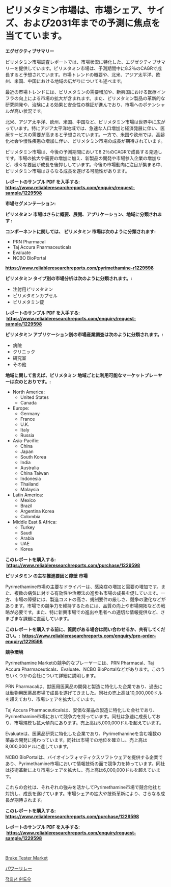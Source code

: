 <p><h1>ピリメタミン市場は、市場シェア、サイズ、および2031年までの予測に焦点を当てています。</h1></p><p><strong>エグゼクティブサマリー</strong></p>
<p><p>ピリメタミン市場調査レポートでは、市場状況に特化した、エグゼクティブサマリーを提供しています。ピリメタミン市場は、予測期間中に8.2％のCAGRで成長すると予想されています。市場トレンドの概要や、北米、アジア太平洋、欧州、米国、中国における地域の広がりについても述べます。</p><p>最近の市場トレンドには、ピリメタミンの需要増加や、新興国における医療インフラの向上による市場の拡大が含まれます。また、ピリメタミン製品の革新的な研究開発や、治験による効果と安全性の検証が進んでおり、市場へのポテンシャルが高い状況です。</p><p>北米、アジア太平洋、欧州、米国、中国など、ピリメタミン市場は世界中に広がっています。特にアジア太平洋地域では、急速な人口増加と経済発展に伴い、医療サービスの需要が高まると予想されています。一方で、米国や欧州では、高齢化社会や慢性疾患の増加に伴い、ピリメタミン市場の成長が期待されています。</p><p>ピリメタミン市場は、今後の予測期間において8.2％のCAGRで成長する見通しです。市場の拡大や需要の増加に加え、新製品の開発や市場参入企業の増加など、様々な要因が成長を後押ししています。今後の市場動向に注目が集まる中、ピリメタミン市場はさらなる成長を遂げる可能性があります。</p></p>
<p><strong>レポートのサンプル PDF を入手する: <a href="https://www.reliableresearchreports.com/enquiry/request-sample/1229598">https://www.reliableresearchreports.com/enquiry/request-sample/1229598</a></strong></p>
<p><strong>市場セグメンテーション:</strong></p>
<p><strong> ピリメタミン 市場はさらに概要、展開、アプリケーション、地域に分類されます :</strong></p>
<p><strong>コンポーネントに関しては、 ピリメタミン 市場は次のように分類されます: &nbsp;</strong></p>
<p><ul><li>PRN Pharmacal</li><li>Taj Accura Pharmaceuticals</li><li>Evaluate</li><li>NCBO BioPortal</li></ul></p>
<p><strong><a href="https://www.reliableresearchreports.com/pyrimethamine-r1229598">https://www.reliableresearchreports.com/pyrimethamine-r1229598</a></strong></p>
<p><strong> ピリメタミン タイプ別の市場分析は次のように分類されます。:</strong></p>
<p><ul><li>注射用ピリメタミン</li><li>ピリメタミンカプセル</li><li>ピリメタミン錠</li></ul></p>
<p><strong>レポートのサンプル PDF を入手する: &nbsp;<a href="https://www.reliableresearchreports.com/enquiry/request-sample/1229598">https://www.reliableresearchreports.com/enquiry/request-sample/1229598</a></strong></p>
<p><strong> ピリメタミン アプリケーション別の市場産業調査は次のように分類されます。:</strong></p>
<p><ul><li>病院</li><li>クリニック</li><li>研究室</li><li>その他</li></ul></p>
<p><strong>地域に関して言えば、ピリメタミン 地域ごとに利用可能なマーケットプレーヤーは次のとおりです。:</strong></p>
<p><ul>
    <li>
        North America:
        <ul>
            <li>United States</li>
            <li>Canada</li>
        </ul>
    </li>
    <li>
        Europe:
        <ul>
            <li>Germany</li>
            <li>France</li>
            <li>U.K.</li>
            <li>Italy</li>
            <li>Russia</li>
        </ul>
    </li>
    <li>
        Asia-Pacific:
        <ul>
            <li>China</li>
            <li>Japan</li>
            <li>South Korea</li>
            <li>India</li>
            <li>Australia</li>
            <li>China Taiwan</li>
            <li>Indonesia</li>
            <li>Thailand</li>
            <li>Malaysia</li>
        </ul>
    </li>
    <li>
        Latin America:
        <ul>
            <li>Mexico</li>
            <li>Brazil</li>
            <li>Argentina Korea</li>
            <li>Colombia</li>
        </ul>
    </li>
    <li>
        Middle East & Africa:
        <ul>
            <li>Turkey</li>
            <li>Saudi</li>
            <li>Arabia</li>
            <li>UAE</li>
            <li>Korea</li>
        </ul>
    </li>
    </ul></p>
<p><strong>このレポートを購入する: &nbsp;<a href="https://www.reliableresearchreports.com/purchase/1229598">https://www.reliableresearchreports.com/purchase/1229598</a></strong></p>
<p><strong>ピリメタミン の主な推進要因と障壁 市場</strong></p>
<p><p>Pyrimethamine市場の主要なドライバーは、感染症の増加と需要の増加です。また、複数の病気に対する有効性や治療法の進歩も市場の成長を促しています。一方、市場の障壁には、製造コストの高さ、規制要件の厳しさ、競争の激化などがあります。市場での競争力を維持するためには、品質の向上や市場開拓などの戦略が必要です。また、特に新興市場での進出や患者への適切な情報提供など、さまざまな課題に直面しています。</p></p>
<p><strong>このレポートを購入する前に、質問がある場合は問い合わせるか、共有してください。:&nbsp; <a href="https://www.reliableresearchreports.com/enquiry/pre-order-enquiry/1229598">https://www.reliableresearchreports.com/enquiry/pre-order-enquiry/1229598</a></strong></p>
<p><strong>競争環境</strong></p>
<p><p>Pyrimethamine Marketの競争的なプレーヤーには、PRN Pharmacal、Taj Accura Pharmaceuticals、Evaluate、NCBO BioPortalなどがあります。このうちいくつかの会社について詳細に説明します。</p><p>PRN Pharmacalは、獣医用医薬品の開発と製造に特化した企業であり、過去には動物用医薬品市場で成長を遂げてきました。同社の売上高は10,000,000ドルを超えており、市場シェアを拡大しています。</p><p>Taj Accura Pharmaceuticalsは、安価な薬品の製造に特化した会社であり、Pyrimethamine市場において競争力を持っています。同社は急速に成長しており、市場規模も拡大傾向にあります。売上高は5,000,000ドルを超えています。</p><p>Evaluateは、医薬品研究に特化した企業であり、Pyrimethamineを含む複数の薬品の開発に携わっています。同社は市場での地位を確立し、売上高は8,000,000ドルに達しています。</p><p>NCBO BioPortalは、バイオインフォマティクスソフトウェアを提供する企業であり、Pyrimethamine市場において情報技術の面で競争力を持っています。同社は技術革新により市場シェアを拡大し、売上高は6,000,000ドルを超えています。</p><p>これらの会社は、それぞれの強みを活かしてPyrimethamine市場で競合他社と対抗し、成長を遂げています。市場シェアの拡大や技術革新により、さらなる成長が期待されます。</p></p>
<p><strong>このレポートを購入する: &nbsp; <a href="https://www.reliableresearchreports.com/purchase/1229598">https://www.reliableresearchreports.com/purchase/1229598</a></strong></p>
<p><strong>レポートのサンプル PDF を入手する: &nbsp;<a href="https://www.reliableresearchreports.com/enquiry/request-sample/1229598">https://www.reliableresearchreports.com/enquiry/request-sample/1229598</a></strong><strong></strong></p>
<p>&nbsp;</p>
<p><p><a href="https://github.com/Chiragrp22/Market-Research-Report-List-4/blob/main/brake-tester-market.md">Brake Tester Market</a></p><p><a href="https://medium.com/@coraltrout1923/%E3%83%91%E3%83%AF%E3%83%BC%E3%83%AA%E3%83%AC%E3%83%BC%E3%81%AE%E5%B8%82%E5%A0%B4%E5%8B%95%E5%90%91%E3%81%A8%E5%B8%82%E5%A0%B4%E5%88%86%E6%9E%90%E3%81%AF-2024%E5%B9%B4%E3%81%8B%E3%82%892031%E5%B9%B4%E3%81%BE%E3%81%A7%E3%81%AE%E6%9C%9F%E9%96%93%E3%81%AB%E4%BA%88%E6%B8%AC%E3%81%95%E3%82%8C%E3%81%A6%E3%81%84%E3%81%BE%E3%81%99-d8c779813a54">パワーリレー</a></p><p><a href="https://medium.com/@cleocarroll2023/%EC%A0%81%EC%99%B8%EC%84%A0-%EC%B0%BD%EC%8B%9C%EC%9E%A5-%EB%B3%B4%EA%B3%A0%EC%84%9C%EB%8A%94-%EC%9D%B4-%EC%8B%9C%EC%9E%A5%EC%9D%98-%EC%B5%9C%EC%8B%A0-%ED%8A%B8%EB%A0%8C%EB%93%9C%EC%99%80-%EC%84%B1%EC%9E%A5-%EA%B8%B0%ED%9A%8C%EB%A5%BC-%EB%B0%9D%ED%98%80%EC%A4%8D%EB%8B%88%EB%8B%A4-36b92fa66009">적외선 윈도우</a></p></p>